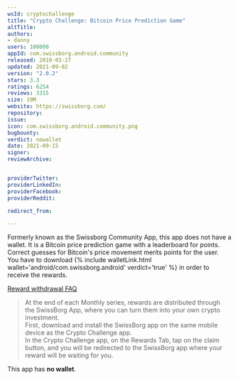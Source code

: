 ```yaml
---
wsId: cryptochallenge
title: "Crypto Challenge: Bitcoin Price Prediction Game"
altTitle: 
authors:
- danny
users: 100000
appId: com.swissborg.android.community
released: 2019-03-27
updated: 2021-09-02
version: "2.0.2"
stars: 3.3
ratings: 6254
reviews: 3315
size: 19M
website: https://swissborg.com/
repository: 
issue: 
icon: com.swissborg.android.community.png
bugbounty: 
verdict: nowallet
date: 2021-09-15
signer: 
reviewArchive:


providerTwitter: 
providerLinkedIn: 
providerFacebook: 
providerReddit: 

redirect_from:

---
```



Formerly known as the Swissborg Community App, this app does not have a wallet. It is a Bitcoin price prediction game with a leaderboard for points. Correct guesses for Bitcoin's price movement merits points for the user. You have to download {% include walletLink.html wallet='android/com.swissborg.android' verdict='true' %} in order to receive the rewards. 

[Reward withdrawal FAQ](https://help.swissborg.com/hc/en-gb/articles/360020296033-When-and-how-can-I-withdraw-my-rewards-)

> At the end of each Monthly series, rewards are distributed through the SwissBorg  App, where you can turn them into your own crypto investment.<br>
First, download and install the SwissBorg app on the same mobile device as the Crypto Challenge app.<br>
In the Crypto Challenge app, on the Rewards Tab, tap on the claim button, and you will be redirected to the SwissBorg app where your reward will be waiting for you.<br> 

This app has **no wallet**.

